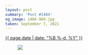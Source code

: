 ```yaml
---
layout: post
summary: 'Post #1484'
og_image: 1484-960.jpg
taken: September 7, 2021
---
```


<div class="post">
 <time>
  <a href="/1484">
   {{ page.date | date: "%B %-d, %Y" }}
  </a>
 </time>
 <a href="/1484">
  <figure data-taken="9/7/2021">
   <img sizes="(min-width: 700px) 50vw, calc(100vw - 2rem)" src="{{ site.assets_url }}/1484-480.jpg" srcset="{{ site.assets_url }}/1484-240.jpg 240w, {{ site.assets_url }}/1484-480.jpg 480w, {{ site.assets_url }}/1484-720.jpg 720w, {{ site.assets_url }}/1484-960.jpg 960w"/>
  </figure>
 </a>
</div>
